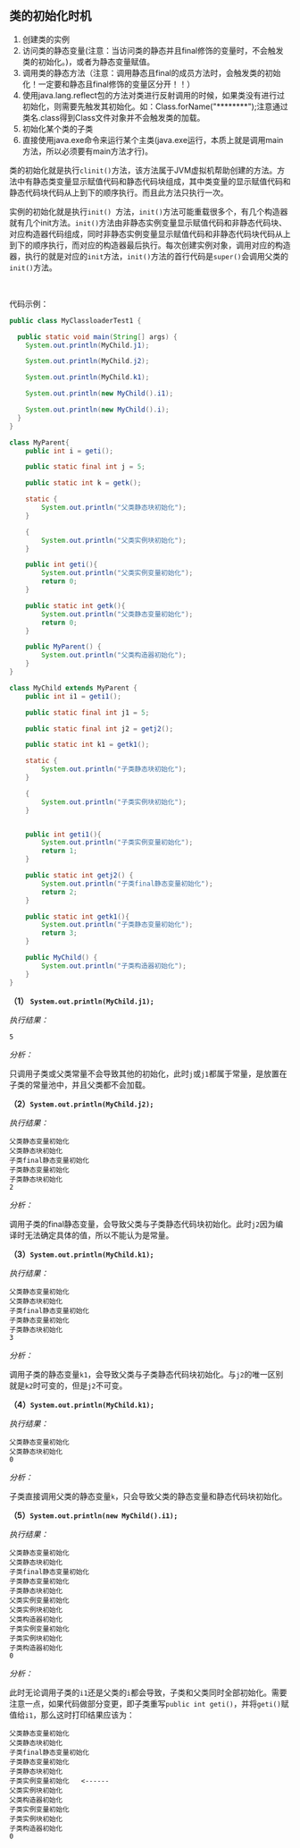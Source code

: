







## 类的初始化时机

1. 创建类的实例
2. 访问类的静态变量(注意：当访问类的静态并且final修饰的变量时，不会触发类的初始化。)，或者为静态变量赋值。
3. 调用类的静态方法（注意：调用静态且final的成员方法时，会触发类的初始化！一定要和静态且final修饰的变量区分开！！）
4. 使用java.lang.reflect包的方法对类进行反射调用的时候，如果类没有进行过初始化，则需要先触发其初始化。如：Class.forName("********");注意通过类名.class得到Class文件对象并不会触发类的加载。
5. 初始化某个类的子类
6. 直接使用java.exe命令来运行某个主类(java.exe运行，本质上就是调用main方法，所以必须要有main方法才行)。



​		类的初始化就是执行`clinit()`方法，该方法属于JVM虚拟机帮助创建的方法。方法中有静态类变量显示赋值代码和静态代码块组成，其中类变量的显示赋值代码和静态代码块代码从上到下的顺序执行。而且此方法只执行一次。

​		实例的初始化就是执行`init() `方法，`init()`方法可能重载很多个，有几个构造器就有几个init方法。`init()`方法由非静态实例变量显示赋值代码和非静态代码块、对应构造器代码组成，同时非静态实例变量显示赋值代码和非静态代码块代码从上到下的顺序执行，而对应的构造器最后执行。每次创建实例对象，调用对应的构造器，执行的就是对应的`init`方法，`init()`方法的首行代码是`super()`会调用父类的`init()`方法。

​		

代码示例：

```java
public class MyClassloaderTest1 {

  public static void main(String[] args) {
    System.out.println(MyChild.j1);

    System.out.println(MyChild.j2);

    System.out.println(MyChild.k1);

	System.out.println(new MyChild().i1);

    System.out.println(new MyChild().i);
  }
}

class MyParent{
    public int i = geti();

    public static final int j = 5;

    public static int k = getk();

    static {
        System.out.println("父类静态块初始化");
    }

    {
        System.out.println("父类实例块初始化");
    }

    public int geti(){
        System.out.println("父类实例变量初始化");
        return 0;
    }

    public static int getk(){
        System.out.println("父类静态变量初始化");
        return 0;
    }

    public MyParent() {
        System.out.println("父类构造器初始化");
    }
}

class MyChild extends MyParent {
    public int i1 = geti1();

    public static final int j1 = 5;

    public static final int j2 = getj2();

    public static int k1 = getk1();

    static {
        System.out.println("子类静态块初始化");
    }

    {
        System.out.println("子类实例块初始化");
    }


    public int geti1(){
        System.out.println("子类实例变量初始化");
        return 1;
    }

    public static int getj2() {
        System.out.println("子类final静态变量初始化");
        return 2;
    }

    public static int getk1(){
        System.out.println("子类静态变量初始化");
        return 3;
    }

    public MyChild() {
        System.out.println("子类构造器初始化");
    }
}
```

**（1） `System.out.println(MyChild.j1);`**

*执行结果：*

```shell
5
```

*分析：*

只调用子类或父类常量不会导致其他的初始化，此时`j`或`j1`都属于常量，是放置在子类的常量池中，并且父类都不会加载。

**（2）`System.out.println(MyChild.j2);`**

*执行结果：*

```shell
父类静态变量初始化
父类静态块初始化
子类final静态变量初始化
子类静态变量初始化
子类静态块初始化
2
```

*分析：*

调用子类的final静态变量，会导致父类与子类静态代码块初始化。此时`j2`因为编译时无法确定具体的值，所以不能认为是常量。

**（3）`System.out.println(MyChild.k1);`**

*执行结果：*

```shell
父类静态变量初始化
父类静态块初始化
子类final静态变量初始化
子类静态变量初始化
子类静态块初始化
3
```

*分析：*

调用子类的静态变量`k1`，会导致父类与子类静态代码块初始化。与`j2`的唯一区别就是`k2`时可变的，但是`j2`不可变。

**（4）``System.out.println(MyChild.k1);``**

*执行结果：*

```shell
父类静态变量初始化
父类静态块初始化
0
```

*分析：*

子类直接调用父类的静态变量`k`，只会导致父类的静态变量和静态代码块初始化。

**（5）`System.out.println(new MyChild().i1);`**

*执行结果：*

```shell
父类静态变量初始化
父类静态块初始化
子类final静态变量初始化
子类静态变量初始化
子类静态块初始化
父类实例变量初始化
父类实例块初始化
父类构造器初始化
子类实例变量初始化
子类实例块初始化
子类构造器初始化
0
```

*分析：*

此时无论调用子类的`i1`还是父类的`i`都会导致，子类和父类同时全部初始化。需要注意一点，如果代码做部分变更，即子类重写`public int geti()`，并将`geti()`赋值给`i1`，那么这时打印结果应该为：

```shell
父类静态变量初始化
父类静态块初始化
子类final静态变量初始化
子类静态变量初始化
子类静态块初始化
子类实例变量初始化   <------
父类实例块初始化
父类构造器初始化
子类实例变量初始化
子类实例块初始化
子类构造器初始化
0
```

